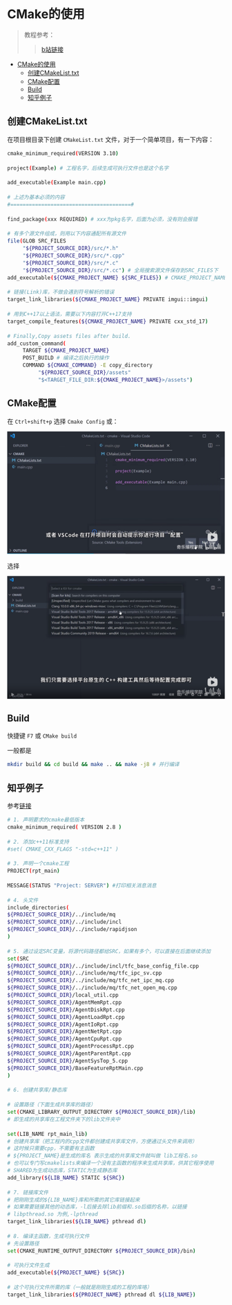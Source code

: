 # CMake的使用

> 教程参考：
> >[b站链接](https://www.bilibili.com/video/BV1rR4y1E7n9/)

- [CMake的使用](#cmake的使用)
  - [创建CMakeList.txt](#创建cmakelisttxt)
  - [CMake配置](#cmake配置)
  - [Build](#build)
  - [知乎例子](#知乎例子)


## 创建CMakeList.txt

在项目根目录下创建 `CMakeList.txt` 文件，对于一个简单项目，有一下内容：

```bash
cmake_minimum_required(VERSION 3.10)

project(Example) # 工程名字，后续生成可执行文件也是这个名字

add_executable(Example main.cpp) 

# 上述为基本必须的内容
#=======================================#

find_package(xxx REQUIRED) # xxx为pkg名字，后面为必须，没有则会报错

# 有多个源文件组成，则用以下内容通配所有源文件
file(GLOB SRC_FILES
     "${PROJECT_SOURCE_DIR}/src/*.h"
     "${PROJECT_SOURCE_DIR}/src/*.cpp"
     "${PROJECT_SOURCE_DIR}/src/*.c"
     "${PROJECT_SOURCE_DIR}/src/*.cc") # 全局搜索源文件保存到SRC_FILES下
add_executable(${CMAKE_PROJECT_NAME} ${SRC_FILES}) # CMAKE_PROJECT_NAME是宏，会自动替换为工程名字

# 链接(Link)库，不做会遇到符号解析的错误
target_link_libraries(${CMAKE_PROJECT_NAME} PRIVATE imgui::imgui)

# 用到C++17以上语法，需要以下内容打开C++17支持
target_compile_features(${CMAKE_PROJECT_NAME} PRIVATE cxx_std_17)

# Finally,Copy assets files after build.
add_custom_command(
     TARGET ${CMAKE_PROJECT_NAME}
     POST_BUILD # 编译之后执行的操作
     COMMAND ${CMAKE_COMMAND} -E copy_directory
          "${PROJECT_SOURCE_DIR}/assets"
          "$<TARGET_FILE_DIR:${CMAKE_PROJECT_NAME}>/assets")

```

## CMake配置

在 `Ctrl+shift+p` 选择 `Cmake Config` 或：

![](img/Snipaste_2024-07-27_00-18-18.png)

选择

![](img/Snipaste_2024-07-27_00-18-33.png)

## Build

快捷键 `F7` 或 `CMake build` 

一般都是

```bash
mkdir build && cd build && make .. && make -j8 # 并行编译
```

## 知乎例子

参考[链接](https://zhuanlan.zhihu.com/p/59161370)

```bash
# 1. 声明要求的cmake最低版本
cmake_minimum_required( VERSION 2.8 )
​
# 2. 添加c++11标准支持
#set( CMAKE_CXX_FLAGS "-std=c++11" )
​
# 3. 声明一个cmake工程
PROJECT(rpt_main)
​
MESSAGE(STATUS "Project: SERVER") #打印相关消息消息
  
# 4. 头文件
include_directories(
${PROJECT_SOURCE_DIR}/../include/mq 
${PROJECT_SOURCE_DIR}/../include/incl 
${PROJECT_SOURCE_DIR}/../include/rapidjson
)
​
# 5. 通过设定SRC变量，将源代码路径都给SRC，如果有多个，可以直接在后面继续添加
set(SRC 
${PROJECT_SOURCE_DIR}/../include/incl/tfc_base_config_file.cpp 
${PROJECT_SOURCE_DIR}/../include/mq/tfc_ipc_sv.cpp 
${PROJECT_SOURCE_DIR}/../include/mq/tfc_net_ipc_mq.cpp
${PROJECT_SOURCE_DIR}/../include/mq/tfc_net_open_mq.cpp 
${PROJECT_SOURCE_DIR}/local_util.cpp
${PROJECT_SOURCE_DIR}/AgentMemRpt.cpp 
${PROJECT_SOURCE_DIR}/AgentDiskRpt.cpp 
${PROJECT_SOURCE_DIR}/AgentLoadRpt.cpp 
${PROJECT_SOURCE_DIR}/AgentIoRpt.cpp
${PROJECT_SOURCE_DIR}/AgentNetRpt.cpp 
${PROJECT_SOURCE_DIR}/AgentCpuRpt.cpp 
${PROJECT_SOURCE_DIR}/AgentProcessRpt.cpp 
${PROJECT_SOURCE_DIR}/AgentParentRpt.cpp
${PROJECT_SOURCE_DIR}/AgentSysTop_5.cpp 
${PROJECT_SOURCE_DIR}/BaseFeatureRptMain.cpp 
)
​
# 6. 创建共享库/静态库
​
# 设置路径（下面生成共享库的路径）
set(CMAKE_LIBRARY_OUTPUT_DIRECTORY ${PROJECT_SOURCE_DIR}/lib)
# 即生成的共享库在工程文件夹下的lib文件夹中
 
set(LIB_NAME rpt_main_lib)
# 创建共享库（把工程内的cpp文件都创建成共享库文件，方便通过头文件来调用）
# 这时候只需要cpp，不需要有主函数 
# ${PROJECT_NAME}是生成的库名 表示生成的共享库文件就叫做 lib工程名.so
# 也可以专门写cmakelists来编译一个没有主函数的程序来生成共享库，供其它程序使用
# SHARED为生成动态库，STATIC为生成静态库
add_library(${LIB_NAME} STATIC ${SRC})
 
# 7. 链接库文件
# 把刚刚生成的${LIB_NAME}库和所需的其它库链接起来
# 如果需要链接其他的动态库，-l后接去除lib前缀和.so后缀的名称，以链接
# libpthread.so 为例,-lpthread
target_link_libraries(${LIB_NAME} pthread dl)
   
# 8. 编译主函数，生成可执行文件
# 先设置路径
set(CMAKE_RUNTIME_OUTPUT_DIRECTORY ${PROJECT_SOURCE_DIR}/bin)
   
# 可执行文件生成
add_executable(${PROJECT_NAME} ${SRC})
   
# 这个可执行文件所需的库（一般就是刚刚生成的工程的库咯）
target_link_libraries(${PROJECT_NAME} pthread dl ${LIB_NAME})
```